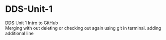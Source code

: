 # DDS-Unit-1
DDS Unit 1 Intro to GitHub  
Merging with out deleting or checking out again
using git in terminal. 
adding additional line